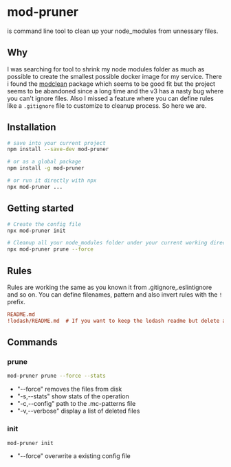 # mod-pruner
is command line tool to clean up your node_modules from unnessary files.

## Why
I was searching for tool to shrink my node modules folder as much as possible to create the smallest possible docker image for my service. There i found the [modclean](https://www.npmjs.com/package/modclean) package which seems to be good fit but the project seems to be abandoned since a long time and the v3 has a nasty bug where you can't ignore files. Also I missed a feature where you can define rules like a `.gitignore` file to customize to cleanup process. So here we are.

## Installation
```bash
# save into your current project
npm install --save-dev mod-pruner

# or as a global package
npm install -g mod-pruner

# or run it directly with npx
npx mod-pruner ...
```

## Getting started

```bash
# Create the config file
npx mod-pruner init

# Cleanup all your node_modules folder under your current working directory
npx mod-pruner prune --force
```
## Rules
Rules are working the same as you known it from .gitignore,.eslintignore and so on. You can define filenames, pattern and also invert rules with the `!` prefix.
```ini
README.md
!lodash/README.md  # If you want to keep the lodash readme but delete all other readme files
```

## Commands
### prune
```bash
mod-pruner prune --force --stats
```
* "--force" removes the files from disk
* "-s,--stats" show stats of the operation
* "-c,--config" path to the .mc-patterns file
* "-v,--verbose" display a list of deleted files
### init
```bash
mod-pruner init
```
* "--force" overwrite a existing config file
